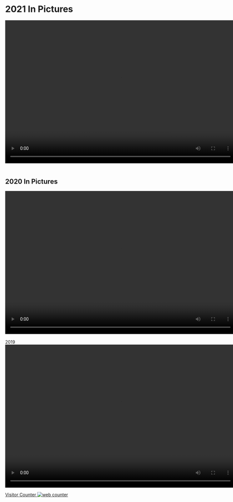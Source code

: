 
<H1> 2021 In Pictures </H1>
  <video width="740" height="460" controls>
  <source src="2021 in Pictures.mp4" type="video/mp4">
  <source src="2021 in Pictures.mp4" type="video/webm">
  <p> <a href="2021 in Pictures.mp4"></a></p>
</video>

<br>
<br>

<H2> 2020 In Pictures </H2>
  <video width="740" height="460" controls>
  <source src="2020 in Pictures.mp4" type="video/mp4">
  <source src="2020 in Pictures.mp4" type="video/webm">
  <p> <a href="2020 in Pictures.mp4"></a></p>
</video>

<br>
<br>

<body> 2019 </body>
  <video width="740" height="460" controls>
  <source src="Interfaces Team Small.mp4" type="video/mp4">
  <source src="Interfaces Team Small.mp4" type="video/webm">
  <p> <a href="Interfaces Team Small.mp4"></a></p>
</video>





<!-- hitwebcounter Code START -->
<a href="https://www.hitwebcounter.com" target="_blank">
<p>Visitor Counter 
<img src="https://hitwebcounter.com/counter/counter.php?page=7734552&style=0032&nbdigits=2&type=page&initCount=0" title="Free Counter" Alt="web counter"   border="0" />                                    
</p>                                    

